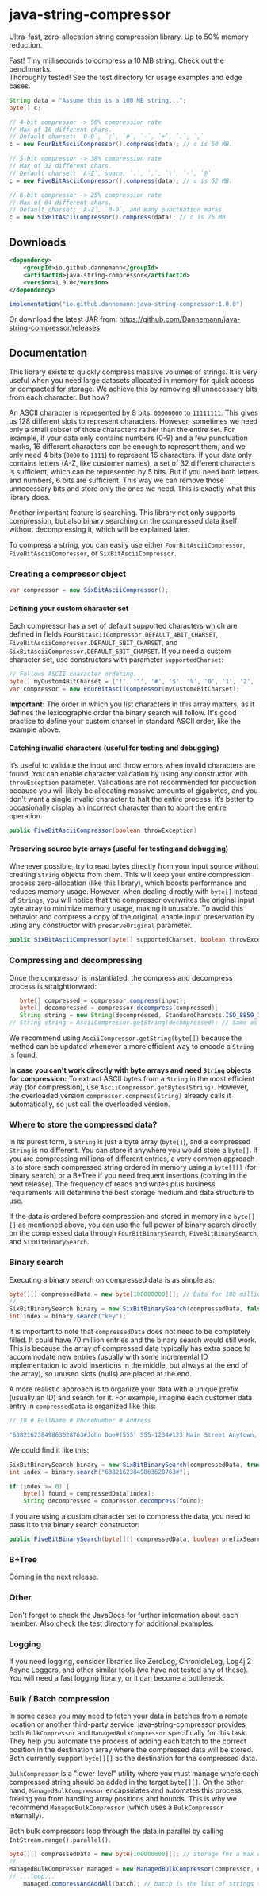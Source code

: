 # java-string-compressor
Ultra-fast, zero-allocation string compression library. Up to 50% memory reduction.

Fast! Tiny milliseconds to compress a 10 MB string. Check out the benchmarks.<br/>
Thoroughly tested! See the test directory for usage examples and edge cases.
```java
String data = "Assume this is a 100 MB string...";
byte[] c;

// 4‑bit compressor -> 50% compression rate
// Max of 16 different chars.
// Default charset: `0-9`, `;`, `#`, `-`, `+`, `.`, `,`
c = new FourBitAsciiCompressor().compress(data); // c is 50 MB.

// 5‑bit compressor -> 38% compression rate
// Max of 32 different chars.
// Default charset: `A-Z`, space, `.`, `,`, `\`, `-`, `@`
c = new FiveBitAsciiCompressor().compress(data); // c is 62 MB.

// 6‑bit compressor -> 25% compression rate
// Max of 64 different chars.
// Default charset: `A-Z`, `0-9`, and many punctuation marks.
c = new SixBitAsciiCompressor().compress(data); // c is 75 MB.
```

## Downloads
```xml
<dependency>
    <groupId>io.github.dannemann</groupId>
    <artifactId>java-string-compressor</artifactId>
    <version>1.0.0</version>
</dependency>
```
```java
implementation("io.github.dannemann:java-string-compressor:1.0.0")
```
Or download the latest JAR from: https://github.com/Dannemann/java-string-compressor/releases

## Documentation
This library exists to quickly compress massive volumes of strings. 
It is very useful when you need large datasets allocated in memory for quick access or compacted for storage.
We achieve this by removing all unnecessary bits from each character. But how?

An ASCII character is represented by 8 bits: `00000000` to `11111111`. 
This gives us 128 different slots to represent characters.
However, sometimes we need only a small subset of those characters rather than the entire set.
For example, if your data only contains numbers (0-9) and a few punctuation marks, 16 different characters can be enough to 
represent them, and we only need 4 bits (`0000` to `1111`) to represent 16 characters.
If your data only contains letters (A-Z, like customer names), a set of 32 different characters is sufficient, which can be 
represented by 5 bits.
But if you need both letters and numbers, 6 bits are sufficient.
This way we can remove those unnecessary bits and store only the ones we need. 
This is exactly what this library does. 

Another important feature is searching. This library not only supports compression, but also binary searching on the 
compressed data itself without decompressing it, which will be explained later.

To compress a string, you can easily use either `FourBitAsciiCompressor`, `FiveBitAsciiCompressor`, or `SixBitAsciiCompressor`.

### Creating a compressor object
```java
var compressor = new SixBitAsciiCompressor();
```

#### Defining your custom character set
Each compressor has a set of default supported characters which are defined in fields 
`FourBitAsciiCompressor.DEFAULT_4BIT_CHARSET`, `FiveBitAsciiCompressor.DEFAULT_5BIT_CHARSET`, and `SixBitAsciiCompressor.DEFAULT_6BIT_CHARSET`.
If you need a custom character set, use constructors with parameter `supportedCharset`:
```java
// Follows ASCII character ordering.
byte[] myCustom4BitCharset = {'!', '"', '#', '$', '%', '0', '1', '2', '3', '4', '5', '6', '7', '8', '9', '@'};
var compressor = new FourBitAsciiCompressor(myCustom4BitCharset);
```
**Important:** The order in which you list characters in this array matters, as it defines the lexicographic
order the binary search will follow. It's good practice to define your custom charset in standard ASCII order, like the example above.

#### Catching invalid characters (useful for testing and debugging)
It’s useful to validate the input and throw errors when invalid characters are found.
You can enable character validation by using any constructor with `throwException` parameter.
Validations are not recommended for production because you will likely be allocating massive amounts of gigabytes, and 
you don't want a single invalid character to halt the entire process.
It’s better to occasionally display an incorrect character than to abort the entire operation.
```java
public FiveBitAsciiCompressor(boolean throwException)
```

#### Preserving source byte arrays (useful for testing and debugging)
Whenever possible, try to read bytes directly from your input source without creating `String` objects from them.
This will keep your entire compression process zero-allocation (like this library), which boosts performance and reduces memory usage.
However, when dealing directly with `byte[]` instead of `Strings`, you will notice that the compressor overwrites the original 
input byte array to minimize memory usage, making it unusable.
To avoid this behavior and compress a copy of the original, enable input preservation by using any constructor with `preserveOriginal` parameter.
```java
public SixBitAsciiCompressor(byte[] supportedCharset, boolean throwException, boolean preserveOriginal)
```

### Compressing and decompressing
Once the compressor is instantiated, the compress and decompress process is straightforward:
```java
   byte[] compressed = compressor.compress(input);
   byte[] decompressed = compressor.decompress(compressed);
   String string = new String(decompressed, StandardCharsets.ISO_8859_1);
// String string = AsciiCompressor.getString(decompressed); // Same as above. Recommended.
```
We recommend using `AsciiCompressor.getString(byte[])` because the method can be updated whenever a more efficient way to encode a `String` is found.

**In case you can't work directly with byte arrays and need `String` objects for compression:**
To extract ASCII bytes from a `String` in the most efficient way (for compression), use `AsciiCompressor.getBytes(String)`.
However, the overloaded version `compressor.compress(String)` already calls it automatically, so just call the overloaded version.

### Where to store the compressed data?
In its purest form, a `String` is just a byte array (`byte[]`), and a compressed `String` is no different. 
You can store it anywhere you would store a `byte[]`. If you are compressing millions of different entries, a very common 
approach is to store each compressed string ordered in memory using a `byte[][]` (for binary search) or a B+Tree if you 
need frequent insertions (coming in the next release). The frequency of reads and writes plus business requirements will 
determine the best storage medium and data structure to use.

If the data is ordered before compression and stored in memory in a `byte[][]` as mentioned above, you can use the full power of binary 
search directly on the compressed data through `FourBitBinarySearch`, `FiveBitBinarySearch`, and `SixBitBinarySearch`.

### Binary search
Executing a binary search on compressed data is as simple as:
```java
byte[][] compressedData = new byte[100000000][]; // Data for 100 million customers.
// ...
SixBitBinarySearch binary = new SixBitBinarySearch(compressedData, false); // false == exact-match search.
int index = binary.search("key");
```
It is important to note that `compressedData` does not need to be completely filled. It could have 70 million entries 
and the binary search would still work. This is because the array of compressed data typically has extra space to 
accommodate new entries (usually with some incremental ID implementation to avoid insertions in the middle, but always at 
the end of the array), so unused slots (nulls) are placed at the end.

A more realistic approach is to organize your data with a unique prefix (usually an ID) and search for it. For example,
imagine each customer data entry in `compressedData` is organized like this:
```java
// ID # FullName # PhoneNumber # Address

"63821623849863628763#John Doe#(555) 555-1234#123 Main Street Anytown, CA 91234-5678"
```
We could find it like this:
```java
SixBitBinarySearch binary = new SixBitBinarySearch(compressedData, true); // true == prefix search.
int index = binary.search("63821623849863628763#");

if (index >= 0) {
    byte[] found = compressedData[index];
    String decompressed = compressor.decompress(found);
```
If you are using a custom character set to compress the data, you need to pass it to the binary search constructor:
```java
public FiveBitBinarySearch(byte[][] compressedData, boolean prefixSearch, byte[] charset)
```

### B+Tree
Coming in the next release.

### Other
Don't forget to check the JavaDocs for further information about each member.
Also check the test directory for additional examples.

### Logging
If you need logging, consider libraries like ZeroLog, ChronicleLog, Log4j 2 Async Loggers, and other similar tools
(we have not tested any of these). You will need a fast logging library, or it can become a bottleneck.

### Bulk / Batch compression
In some cases you may need to fetch your data in batches from a remote location or another third-party service.
java-string-compressor provides both `BulkCompressor` and `ManagedBulkCompressor` specifically for this task.
They help you automate the process of adding each batch to the correct position in the destination array where the
compressed data will be stored. Both currently support `byte[][]` as the destination for the compressed data. 

`BulkCompressor` is a "lower-level" utility where you must manage where each compressed string should be added in 
the target `byte[][]`. On the other hand, `ManagedBulkCompressor` encapsulates and automates this process, freeing you
from handling array positions and bounds. This is why we recommend `ManagedBulkCompressor` (which uses a `BulkCompressor` internally).

Both bulk compressors loop through the data in parallel by calling `IntStream.range().parallel()`.
```java
byte[][] compressedData = new byte[100000000][]; // Storage for a max of 100 million customers.
// ...
ManagedBulkCompressor managed = new ManagedBulkCompressor(compressor, compressedData);
// ...loop...
    managed.compressAndAddAll(batch); // batch is the list of strings to be compressed.
```
